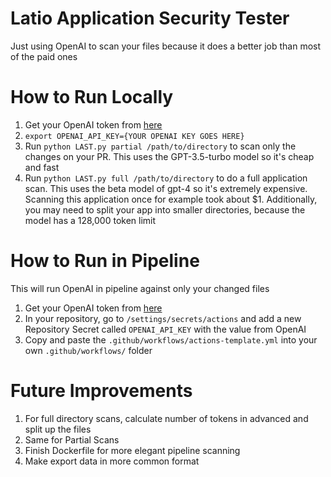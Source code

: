 # Latio Application Security Tester
Just using OpenAI to scan your files because it does a better job than most of the paid ones

# How to Run Locally

1. Get your OpenAI token from [here](https://platform.openai.com/api-keys)
2. `export OPENAI_API_KEY={YOUR OPENAI KEY GOES HERE}`
3. Run `python LAST.py partial /path/to/directory` to scan only the changes on your PR. This uses the GPT-3.5-turbo model so it's cheap and fast
4. Run `python LAST.py full /path/to/directory` to do a full application scan. This uses the beta model of gpt-4 so it's extremely expensive. Scanning this application once for example took about $1. Additionally, you may need to split your app into smaller directories, because the model has a 128,000 token limit 

# How to Run in Pipeline

This will run OpenAI in pipeline against only your changed files

1. Get your OpenAI token from [here](https://platform.openai.com/api-keys)
2. In your repository, go to `/settings/secrets/actions` and add a new Repository Secret called `OPENAI_API_KEY` with the value from OpenAI
3. Copy and paste the `.github/workflows/actions-template.yml` into your own `.github/workflows/` folder

# Future Improvements
1. For full directory scans, calculate number of tokens in advanced and split up the files
2. Same for Partial Scans
3. Finish Dockerfile for more elegant pipeline scanning
4. Make export data in more common format
